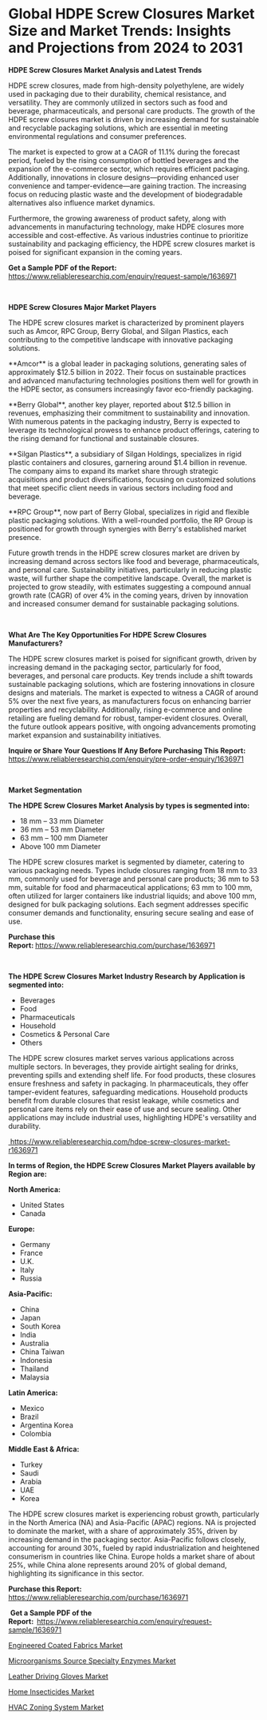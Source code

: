 <p><h1>Global HDPE Screw Closures Market Size and Market Trends: Insights and Projections from 2024 to 2031</h1></p><p><strong>HDPE Screw Closures Market Analysis and Latest Trends</strong></p>
<p><p>HDPE screw closures, made from high-density polyethylene, are widely used in packaging due to their durability, chemical resistance, and versatility. They are commonly utilized in sectors such as food and beverage, pharmaceuticals, and personal care products. The growth of the HDPE screw closures market is driven by increasing demand for sustainable and recyclable packaging solutions, which are essential in meeting environmental regulations and consumer preferences.</p><p>The market is expected to grow at a CAGR of 11.1% during the forecast period, fueled by the rising consumption of bottled beverages and the expansion of the e-commerce sector, which requires efficient packaging. Additionally, innovations in closure designs—providing enhanced user convenience and tamper-evidence—are gaining traction. The increasing focus on reducing plastic waste and the development of biodegradable alternatives also influence market dynamics.</p><p>Furthermore, the growing awareness of product safety, along with advancements in manufacturing technology, make HDPE closures more accessible and cost-effective. As various industries continue to prioritize sustainability and packaging efficiency, the HDPE screw closures market is poised for significant expansion in the coming years.</p></p>
<p><strong>Get a Sample PDF of the Report:&nbsp;</strong> <a href="https://www.reliableresearchiq.com/enquiry/request-sample/1636971">https://www.reliableresearchiq.com/enquiry/request-sample/1636971</a></p>
<p>&nbsp;</p>
<p><strong>HDPE Screw Closures Major Market Players</strong></p>
<p><p>The HDPE screw closures market is characterized by prominent players such as Amcor, RPC Group, Berry Global, and Silgan Plastics, each contributing to the competitive landscape with innovative packaging solutions. </p><p>**Amcor** is a global leader in packaging solutions, generating sales of approximately $12.5 billion in 2022. Their focus on sustainable practices and advanced manufacturing technologies positions them well for growth in the HDPE sector, as consumers increasingly favor eco-friendly packaging.</p><p>**Berry Global**, another key player, reported about $12.5 billion in revenues, emphasizing their commitment to sustainability and innovation. With numerous patents in the packaging industry, Berry is expected to leverage its technological prowess to enhance product offerings, catering to the rising demand for functional and sustainable closures.</p><p>**Silgan Plastics**, a subsidiary of Silgan Holdings, specializes in rigid plastic containers and closures, garnering around $1.4 billion in revenue. The company aims to expand its market share through strategic acquisitions and product diversifications, focusing on customized solutions that meet specific client needs in various sectors including food and beverage.</p><p>**RPC Group**, now part of Berry Global, specializes in rigid and flexible plastic packaging solutions. With a well-rounded portfolio, the RP Group is positioned for growth through synergies with Berry's established market presence.</p><p>Future growth trends in the HDPE screw closures market are driven by increasing demand across sectors like food and beverage, pharmaceuticals, and personal care. Sustainability initiatives, particularly in reducing plastic waste, will further shape the competitive landscape. Overall, the market is projected to grow steadily, with estimates suggesting a compound annual growth rate (CAGR) of over 4% in the coming years, driven by innovation and increased consumer demand for sustainable packaging solutions.</p></p>
<p>&nbsp;</p>
<p><strong>What Are The Key Opportunities For HDPE Screw Closures Manufacturers?</strong></p>
<p><p>The HDPE screw closures market is poised for significant growth, driven by increasing demand in the packaging sector, particularly for food, beverages, and personal care products. Key trends include a shift towards sustainable packaging solutions, which are fostering innovations in closure designs and materials. The market is expected to witness a CAGR of around 5% over the next five years, as manufacturers focus on enhancing barrier properties and recyclability. Additionally, rising e-commerce and online retailing are fueling demand for robust, tamper-evident closures. Overall, the future outlook appears positive, with ongoing advancements promoting market expansion and sustainability initiatives.</p></p>
<p><strong>Inquire or Share Your Questions If Any Before Purchasing This Report:</strong> <a href="https://www.reliableresearchiq.com/enquiry/pre-order-enquiry/1636971">https://www.reliableresearchiq.com/enquiry/pre-order-enquiry/1636971</a></p>
<p>&nbsp;</p>
<p><strong>Market Segmentation</strong></p>
<p><strong>The HDPE Screw Closures Market Analysis by types is segmented into:</strong></p>
<p><ul><li>18 mm – 33 mm Diameter</li><li>36 mm – 53 mm Diameter</li><li>63 mm – 100 mm Diameter</li><li>Above 100 mm Diameter</li></ul></p>
<p><p>The HDPE screw closures market is segmented by diameter, catering to various packaging needs. Types include closures ranging from 18 mm to 33 mm, commonly used for beverage and personal care products; 36 mm to 53 mm, suitable for food and pharmaceutical applications; 63 mm to 100 mm, often utilized for larger containers like industrial liquids; and above 100 mm, designed for bulk packaging solutions. Each segment addresses specific consumer demands and functionality, ensuring secure sealing and ease of use.</p></p>
<p><strong>Purchase this Report:&nbsp;</strong><a href="https://www.reliableresearchiq.com/purchase/1636971">https://www.reliableresearchiq.com/purchase/1636971</a></p>
<p>&nbsp;</p>
<p><strong>The HDPE Screw Closures Market Industry Research by Application is segmented into:</strong></p>
<p><ul><li>Beverages</li><li>Food</li><li>Pharmaceuticals</li><li>Household</li><li>Cosmetics & Personal Care</li><li>Others</li></ul></p>
<p><p>The HDPE screw closures market serves various applications across multiple sectors. In beverages, they provide airtight sealing for drinks, preventing spills and extending shelf life. For food products, these closures ensure freshness and safety in packaging. In pharmaceuticals, they offer tamper-evident features, safeguarding medications. Household products benefit from durable closures that resist leakage, while cosmetics and personal care items rely on their ease of use and secure sealing. Other applications may include industrial uses, highlighting HDPE's versatility and durability.</p></p>
<p><a href="https://www.reliableresearchiq.com/hdpe-screw-closures-market-r1636971">&nbsp;https://www.reliableresearchiq.com/hdpe-screw-closures-market-r1636971</a></p>
<p><strong>In terms of Region, the HDPE Screw Closures Market Players available by Region are:</strong></p>
<p>
    <p> <strong> North America: </strong>
        <ul>
            <li>United States</li>
            <li>Canada</li>
        </ul>
        </p> 
    <p> <strong> Europe: </strong>
        <ul>
            <li>Germany</li>
            <li>France</li>
            <li>U.K.</li>
            <li>Italy</li>
            <li>Russia</li>
        </ul>
        </p> 
    <p> <strong> Asia-Pacific: </strong>
        <ul>
            <li>China</li>
            <li>Japan</li>
            <li>South Korea</li>
            <li>India</li>
            <li>Australia</li>
            <li>China Taiwan</li>
            <li>Indonesia</li>
            <li>Thailand</li>
            <li>Malaysia</li>
        </ul>
        </p> 
    <p> <strong> Latin America: </strong>
        <ul>
            <li>Mexico</li>
            <li>Brazil</li>
            <li>Argentina Korea</li>
            <li>Colombia</li>
        </ul>
        </p> 
    <p> <strong> Middle East & Africa: </strong>
        <ul>
            <li>Turkey</li>
            <li>Saudi</li>
            <li>Arabia</li>
            <li>UAE</li>
            <li>Korea</li>
        </ul>
    </p>
    </p>
<p><p>The HDPE screw closures market is experiencing robust growth, particularly in the North America (NA) and Asia-Pacific (APAC) regions. NA is projected to dominate the market, with a share of approximately 35%, driven by increasing demand in the packaging sector. Asia-Pacific follows closely, accounting for around 30%, fueled by rapid industrialization and heightened consumerism in countries like China. Europe holds a market share of about 25%, while China alone represents around 20% of global demand, highlighting its significance in this sector.</p></p>
<p><strong>Purchase this Report: </strong><a href="https://www.reliableresearchiq.com/purchase/1636971">https://www.reliableresearchiq.com/purchase/1636971</a></p>
<p>&nbsp;<strong>Get a Sample PDF of the Report:&nbsp;&nbsp;</strong><a href="https://www.reliableresearchiq.com/enquiry/request-sample/1636971">https://www.reliableresearchiq.com/enquiry/request-sample/1636971</a></p>
<p><strong></strong></p>
<p><p><a href="https://www.linkedin.com/pulse/what-growth-opportunities-challenges-engineered-coated-ifipe?trackingId=4xpW4dSlRR%2BiyfFGMFlGxw%3D%3D">Engineered Coated Fabrics Market</a></p><p><a href="https://github.com/Annahawkins697/Market-Research-Report-List-1/blob/main/microorganisms-source-specialty-enzymes-market.md">Microorganisms Source Specialty Enzymes Market</a></p><p><a href="https://medium.com/@alfitoms1/leather-driving-gloves-market-size-share-analysis-growth-trends-forecasts-2024-2031-ef2016261c86?postPublishedType=repub">Leather Driving Gloves Market</a></p><p><a href="https://issuu.com/reportprime-2/docs/home-insecticides-market-size-2030._96883856fbec04">Home Insecticides Market</a></p><p><a href="https://medium.com/@alfitoms1/charting-the-future-comprehensive-analysis-of-the-global-hvac-zoning-system-market-2024-2031-2a6611894cbf?postPublishedType=repub">HVAC Zoning System Market</a></p></p>